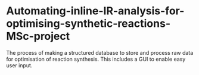 # Automating-inline-IR-analysis-for-optimising-synthetic-reactions-MSc-project
The process of making a structured database to store and process raw data for optimisation of reaction synthesis. This includes a GUI to enable easy user input. 
